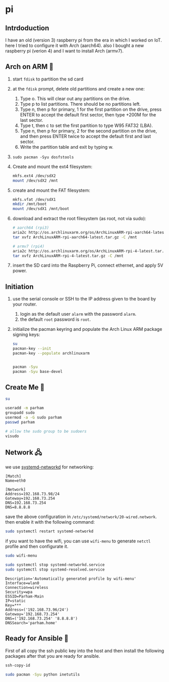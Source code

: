 # pi

## Intrdoduction

I have an old (version 3) raspberry pi from the era in which I worked on IoT. here I tried to configure it with Arch (aarch64).
also I bought a new raspberry pi (verion 4) and I want to install Arch (armv7).

## Arch on ARM 💪

1. start `fdisk` to partition the sd card
2. at the `fdisk` prompt, delete old partitions and create a new one:
   1. Type o. This will clear out any partitions on the drive.
   2. Type p to list partitions. There should be no partitions left.
   3. Type n, then p for primary, 1 for the first partition on the drive, press ENTER to accept the default first sector, then type +200M for the last sector.
   4. Type t, then c to set the first partition to type W95 FAT32 (LBA).
   5. Type n, then p for primary, 2 for the second partition on the drive, and then press ENTER twice to accept the default first and last sector.
   6. Write the partition table and exit by typing w.
3. `sudo pacman -Syu dosfstools`
4. Create and mount the ext4 filesystem:

   ```sh
   mkfs.ext4 /dev/sdX2
   mount /dev/sdX2 /mnt
   ```

5. create and mount the FAT filesystem:

   ```sh
   mkfs.vfat /dev/sdX1
   mkdir /mnt/boot
   mount /dev/sdX1 /mnt/boot
   ```

6. download and extract the root filesystem (as root, not via sudo):

   ```sh
   # aarch64 (rpi3)
   aria2c http://os.archlinuxarm.org/os/ArchLinuxARM-rpi-aarch64-latest.tar.gz
   tar xvfz ArchLinuxARM-rpi-aarch64-latest.tar.gz -C /mnt
   ```

   ```sh
   # armv7 (rpi4)
   aria2c http://os.archlinuxarm.org/os/ArchLinuxARM-rpi-4-latest.tar.gz
   tar xvfz ArchLinuxARM-rpi-4-latest.tar.gz -C /mnt
   ```

7. insert the SD card into the Raspberry Pi, connect ethernet, and apply 5V power.

## Initiation

1. use the serial console or SSH to the IP address given to the board by your router.
   1. login as the default user `alarm` with the password `alarm`.
   2. the default `root` password is `root`.
2. initialize the pacman keyring and populate the Arch Linux ARM package signing keys:

   ```sh
   su
   pacman-key --init
   pacman-key --populate archlinuxarm
   
   
   pacman -Syu
   pacman -Syu base-devel
   ```

## Create Me 🐼

```sh
su

useradd -m parham
groupadd sudo
usermod -a -G sudo parham
passwd parham

# allow the sudo group to be sudoers
visudo
```

## Network 🖧

we use [systemd-networkd](https://wiki.archlinux.org/title/Systemd-networkd) for networking:

```
[Match]
Name=eth0

[Network]
Address=192.168.73.98/24
Gateway=192.168.73.254
DNS=192.168.73.254
DNS=8.8.8.8
```

save the above configuration in `/etc/systemd/network/20-wired.network`. then enable it with the following command:

```sh
sudo systemctl restart systemd-networkd
```

if you want to have the wifi, you can use `wifi-menu` to generate `netctl` profile and then configurate it.

```sh
sudo wifi-menu

sudo systemctl stop systemd-networkd.service
sudo systemctl stop systemd-resolved.service
```

```
Description='Automatically generated profile by wifi-menu'
Interface=wlan0
Connection=wireless
Security=wpa
ESSID=Parham-Main
IP=static
Key=***
Address=('192.168.73.96/24')
Gateway='192.168.73.254'
DNS=('192.168.73.254' '8.8.8.8')
DNSSearch='parham.home'
```

## Ready for Ansible 🚀

First of all copy the ssh public key into the host and then install the following packages after that you are ready for ansible.

```sh
ssh-copy-id
```

```sh
sudo pacman -Syu python inetutils
```
